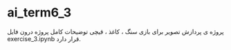 # ai_term6_3
پروژه ی پردازش تصویر برای بازی سنگ ، کاغذ ، قیچی
توضیحات کامل پروژه درون فایل exercise_3.ipynb قرار دارد.
